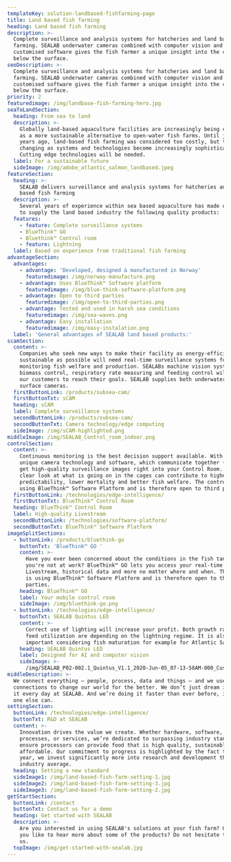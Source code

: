 ```yaml
---
templateKey: solution-landbased-fishfarming-page
title: Land based fish farming
heading: Land based fish farming
description: >-
  Complete surveillance and analysis systems for hatcheries and land based fish
  farming. SEALAB underwater cameras combined with computer vision and a
  customised software gives the fish farmer a unique insight into the conditions
  below the surface.
seoDescription: >-
  Complete surveillance and analysis systems for hatcheries and land based fish
  farming. SEALAB underwater cameras combined with computer vision and a
  customised software gives the fish farmer a unique insight into the conditions
  below the surface.
priority: 2
featuredimage: /img/landbase-fish-farming-hero.jpg
seaToLandSection:
  heading: From sea to land
  description: >-
    Globally land-based aquaculture facilities are increasingly being considered
    as a more sustainable alternative to open-water fish farms. Until just a few
    years ago, land-based fish farming was considered too costly, but this is
    changing as systems and technologies become increasingly sophisticated.
    Cutting edge technologies will be needed.
  label: For a sustainable future
  sideImage: /img/adobe_atlantic_salmon_landbased.jpeg
featureSection:
  heading: >-
    SEALAB delivers surveillance and analysis systems for hatcheries and land
    based fish farming
  description: >-
    Several years of experience within sea based aquaculture has made us ready
    to supply the land based industry the following quality products:
  features:
    - feature: Complete surveillance systems
    - BlueThink™ GO
    - Bluethink™ Control room
    - feature: Lightning
  label: Based on experience from traditional fish farming
advantageSection:
  advantages:
    - advantage: 'Developed, designed & manufactured in Norway'
      featuredimage: /img/norway-manufacture.png
    - advantage: Uses BlueThink™ Software platform
      featuredimage: /img/blue-think-software-platform.png
    - advantage: Open to third parties
      featuredimage: /img/open-to-third-parties.png
    - advantage: Tested and used in harsh sea conditions
      featuredimage: /img/sea-waves.png
    - advantage: Easy installation
      featuredimage: /img/easy-instalation.png
  label: 'General advantages of SEALAB land based products:'
scamSection:
  content: >-
    Companies who seek new ways to make their facility as energy-efficient and
    sustainable as possible will need real-time surveillance systems for
    monitoring fish welfare and production. SEALABs machine vision systems for
    biomass control, respiratory rate measuring and feeding control will help
    our customers to reach their goals. SEALAB supplies both underwater and
    surface cameras.
  firstButtonLink: /products/subsea-cam/
  firstButtonTxt: sCAM
  heading: sCAM
  label: Complete surveillance systems
  secondButtonLink: /products/subsea-cam/
  secondButtonTxt: Camera technology/edge computing
  sideImage: /img/sCAM-highlighted.png
middleImage: /img/SEALAB_Control_room_indoor.png
controlSection:
  content: >-
    Continuous monitoring is the best decision support available. With our
    unique camera technology and software, which communicate together (IoT), you
    get high-quality surveillance images right into your Control Room. A crystal
    clear look at what is going on in the cages can contribute to higher
    predictability, lower mortality and better fish welfare. The control room is
    using BlueThink™ Software Platform and is therefore open to third parties.
  firstButtonLink: /technologies/edge-intelligence/
  firstButtonTxt: BlueThink™ Control Room
  heading: BlueThink™ Control Room
  label: High-quality Livestream
  secondButtonLink: /technologies/software-platform/
  secondButtonTxt: BlueThink™ Software Platform
imageSplitSections:
  - buttonLink: /products/bluethink-go
    buttonTxt: 'BlueThink™ GO '
    content: >-
      Have you ever been concerned about the conditions in the fish tanks when
      you're not at work? BlueThink™ GO lets you access your real-time data,
      Livestream, historical data and more no matter where and when. The service
      is using BlueThink™ Software Platform and is therefore open to third
      parties.
    heading: BlueThink™ GO
    label: Your mobile control room
    sideImage: /img/bluethink-go.png
  - buttonLink: /technologies/edge-intelligence/
    buttonTxt: SEALAB Quintus LED
    content: >-
      Correct use of lighting will increase your profit. Both growth rate and
      feed utilization are depending on the lightning regime. It is also
      important considering fish maturation for example for Atlantic Salmon.
    heading: SEALAB Quintus LED
    label: Designed for AI and computer vision
    sideImage: >-
      /img/SEALAB_P02-002.1_Quintus_V1.1_2020-Jun-05_07-13-58AM-000_CustomizedView6616039714.png
middleDescription: >-
  We connect everything – people, process, data and things – and we use those
  connections to change our world for the better. We don’t just dream it, we do
  it every day at SEALAB. And we’re doing it faster than ever before, in ways no
  one else can.
settingSection:
  buttonLink: /technologies/edge-intelligence/
  buttonTxt: R&D at SEALAB
  content: >-
    Innovation drives the value we create. Whether hardware, software,
    processes, or services, we’re dedicated to surpassing industry standards to
    ensure processors can provide food that is high quality, sustainable, and
    affordable. Our commitment to progress is highlighted by the fact that every
    year, we invest significantly more into research and development than the
    industry average.
  heading: Setting a new standard
  sideImage1: /img/land-based-fish-farm-setting-1.jpg
  sideImage2: /img/land-based-fish-farm-setting-3.jpg
  sideImage3: /img/land-based-fish-farm-setting-2.jpg
getStartSection:
  buttonLink: /contact
  buttonTxt: Contact us for a demo
  heading: Get started with SEALAB
  description: >-
    Are you interested in using SEALAB's solutions at your fish farm? Or would
    you like to hear more about some of the products? Do not hesitate to contact
    us.
  topImage: /img/get-started-with-sealab.jpg
---
```


